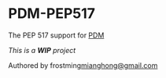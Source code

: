 # PDM-PEP517

The PEP 517 support for [PDM](https://pdm.fming.dev)

_This is a **WIP** project_

Authored by frostming<mianghong@gmail.com>
